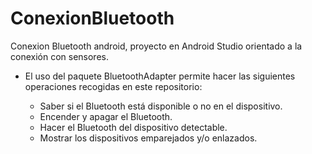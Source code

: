 # ConexionBluetooth
Conexion Bluetooth android, proyecto en Android Studio orientado a la conexión con sensores.

- El uso del paquete BluetoothAdapter permite hacer las siguientes operaciones recogidas en este repositorio:

  - Saber si el Bluetooth está disponible o no en el dispositivo.
  - Encender y apagar el Bluetooth.
  - Hacer el Bluetooth del dispositivo detectable.
  - Mostrar los dispositivos emparejados y/o enlazados.
